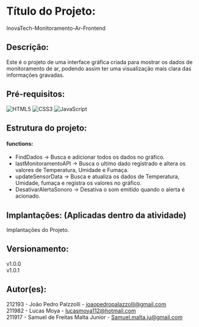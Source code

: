 # Título do Projeto: 
InovaTech-Monitoramento-Ar-Frontend

## Descrição: 
Este é o projeto de uma interface gráfica criada para mostrar os dados de monitoramento de ar, podendo assim ter uma visualização mais clara das informações gravadas.

## Pré-requisitos: 
![HTML5](https://img.shields.io/badge/html5-%23E34F26.svg?style=for-the-badge&logo=html5&logoColor=white)
![CSS3](https://img.shields.io/badge/css3-%231572B6.svg?style=for-the-badge&logo=css3&logoColor=white)
![JavaScript](https://img.shields.io/badge/javascript-%23323330.svg?style=for-the-badge&logo=javascript&logoColor=%23F7DF1E)

## Estrutura do projeto:
#### functions: 
- FindDados -> Busca e adicionar todos os dados no gráfico.
- lastMonitoramentoAPI -> Busca o ultimo dado registrado e altera os valores de Temperatura, Umidade e Fumaça.
- updateSensorData -> Busca e atualiza os dados de Temperatura, Umidade, fumaça e registra os valores no gráfico.
- DesativarAlertaSonoro -> Desativa o som emitido quando o alerta é acionado.

## Implantações: (Aplicadas dentro da atividade)
Implantações do Projeto.

## Versionamento:
v1.0.0 <br>
v1.0.1

## Autor(es):
212193 - João Pedro Palzzolli - joaopedropalazzolli@gmail.com <br>
211982 - Lucas Moya - lucasmoya112@hotmail.com <br>
211917 - Samuel de Freitas Malta Junior - Samuel.malta.ju@gmail.com
